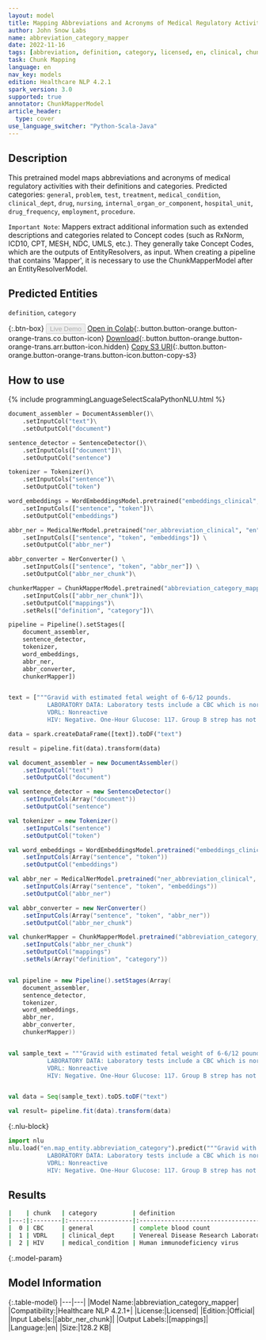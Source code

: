 ```yaml
---
layout: model
title: Mapping Abbreviations and Acronyms of Medical Regulatory Activities with Their Definitions and Categories
author: John Snow Labs
name: abbreviation_category_mapper
date: 2022-11-16
tags: [abbreviation, definition, category, licensed, en, clinical, chunk_mapper]
task: Chunk Mapping
language: en
nav_key: models
edition: Healthcare NLP 4.2.1
spark_version: 3.0
supported: true
annotator: ChunkMapperModel
article_header:
  type: cover
use_language_switcher: "Python-Scala-Java"
---
```


## Description

This pretrained model maps abbreviations and acronyms of medical regulatory activities with their definitions and categories. Predicted categories: `general`, `problem`, `test`, `treatment`, `medical_condition`, `clinical_dept`, `drug`, `nursing`, `internal_organ_or_component`, `hospital_unit`, `drug_frequency`, `employment`, `procedure`.

`Important Note`: Mappers extract additional information such as extended descriptions and categories related to Concept codes (such as RxNorm, ICD10, CPT, MESH, NDC, UMLS, etc.). They generally take Concept Codes, which are the outputs of EntityResolvers, as input. When creating a pipeline that contains 'Mapper', it is necessary to use the ChunkMapperModel after an EntityResolverModel.


## Predicted Entities

`definition`, `category`

{:.btn-box}
<button class="button button-orange" disabled>Live Demo</button>
[Open in Colab](https://colab.research.google.com/github/JohnSnowLabs/spark-nlp-workshop/blob/master/tutorials/Certification_Trainings/Healthcare/26.Chunk_Mapping.ipynb){:.button.button-orange.button-orange-trans.co.button-icon}
[Download](https://s3.amazonaws.com/auxdata.johnsnowlabs.com/clinical/models/abbreviation_category_mapper_en_4.2.1_3.0_1668594867892.zip){:.button.button-orange.button-orange-trans.arr.button-icon.hidden}
[Copy S3 URI](s3://auxdata.johnsnowlabs.com/clinical/models/abbreviation_category_mapper_en_4.2.1_3.0_1668594867892.zip){:.button.button-orange.button-orange-trans.button-icon.button-copy-s3}

## How to use



<div class="tabs-box" markdown="1">
{% include programmingLanguageSelectScalaPythonNLU.html %}

```python
document_assembler = DocumentAssembler()\
    .setInputCol("text")\
    .setOutputCol("document")

sentence_detector = SentenceDetector()\
    .setInputCols(["document"])\
    .setOutputCol("sentence")

tokenizer = Tokenizer()\
    .setInputCols("sentence")\
    .setOutputCol("token")

word_embeddings = WordEmbeddingsModel.pretrained("embeddings_clinical", "en", "clinical/models")\
    .setInputCols(["sentence", "token"])\
    .setOutputCol("embeddings")

abbr_ner = MedicalNerModel.pretrained("ner_abbreviation_clinical", "en", "clinical/models") \
    .setInputCols(["sentence", "token", "embeddings"]) \
    .setOutputCol("abbr_ner")

abbr_converter = NerConverter() \
    .setInputCols(["sentence", "token", "abbr_ner"]) \
    .setOutputCol("abbr_ner_chunk")\

chunkerMapper = ChunkMapperModel.pretrained("abbreviation_category_mapper", "en", "clinical/models")\
    .setInputCols(["abbr_ner_chunk"])\
    .setOutputCol("mappings")\
    .setRels(["definition", "category"])\

pipeline = Pipeline().setStages([
    document_assembler,
    sentence_detector,
    tokenizer, 
    word_embeddings,
    abbr_ner, 
    abbr_converter, 
    chunkerMapper])


text = ["""Gravid with estimated fetal weight of 6-6/12 pounds.
           LABORATORY DATA: Laboratory tests include a CBC which is normal. 
           VDRL: Nonreactive
           HIV: Negative. One-Hour Glucose: 117. Group B strep has not been done as yet."""]

data = spark.createDataFrame([text]).toDF("text")

result = pipeline.fit(data).transform(data)
```
```scala
val document_assembler = new DocumentAssembler()
    .setInputCol("text")
    .setOutputCol("document")

val sentence_detector = new SentenceDetector()
    .setInputCols(Array("document"))
    .setOutputCol("sentence")

val tokenizer = new Tokenizer()
    .setInputCols("sentence")
    .setOutputCol("token")

val word_embeddings = WordEmbeddingsModel.pretrained("embeddings_clinical", "en", "clinical/models")
    .setInputCols(Array("sentence", "token"))
    .setOutputCol("embeddings")

val abbr_ner = MedicalNerModel.pretrained("ner_abbreviation_clinical", "en", "clinical/models") 
    .setInputCols(Array("sentence", "token", "embeddings")) 
    .setOutputCol("abbr_ner")

val abbr_converter = new NerConverter() 
    .setInputCols(Array("sentence", "token", "abbr_ner")) 
    .setOutputCol("abbr_ner_chunk")

val chunkerMapper = ChunkMapperModel.pretrained("abbreviation_category_mapper", "en", "clinical/models")
    .setInputCols("abbr_ner_chunk")
    .setOutputCol("mappings")
    .setRels(Array("definition", "category"))


val pipeline = new Pipeline().setStages(Array(
    document_assembler,
    sentence_detector,
    tokenizer, 
    word_embeddings,
    abbr_ner, 
    abbr_converter, 
    chunkerMapper))


val sample_text = """Gravid with estimated fetal weight of 6-6/12 pounds.
           LABORATORY DATA: Laboratory tests include a CBC which is normal. 
           VDRL: Nonreactive
           HIV: Negative. One-Hour Glucose: 117. Group B strep has not been done as yet.""" 


val data = Seq(sample_text).toDS.toDF("text")

val result= pipeline.fit(data).transform(data)
```


{:.nlu-block}
```python
import nlu
nlu.load("en.map_entity.abbreviation_category").predict("""Gravid with estimated fetal weight of 6-6/12 pounds.
           LABORATORY DATA: Laboratory tests include a CBC which is normal. 
           VDRL: Nonreactive
           HIV: Negative. One-Hour Glucose: 117. Group B strep has not been done as yet.""")
```

</div>

## Results

```bash
|    | chunk   | category          | definition                             |
|---:|:--------|:------------------|:---------------------------------------|
|  0 | CBC     | general           | complete blood count                   |
|  1 | VDRL    | clinical_dept     | Venereal Disease Research Laboratories |
|  2 | HIV     | medical_condition | Human immunodeficiency virus           |
```

{:.model-param}
## Model Information

{:.table-model}
|---|---|
|Model Name:|abbreviation_category_mapper|
|Compatibility:|Healthcare NLP 4.2.1+|
|License:|Licensed|
|Edition:|Official|
|Input Labels:|[abbr_ner_chunk]|
|Output Labels:|[mappings]|
|Language:|en|
|Size:|128.2 KB|